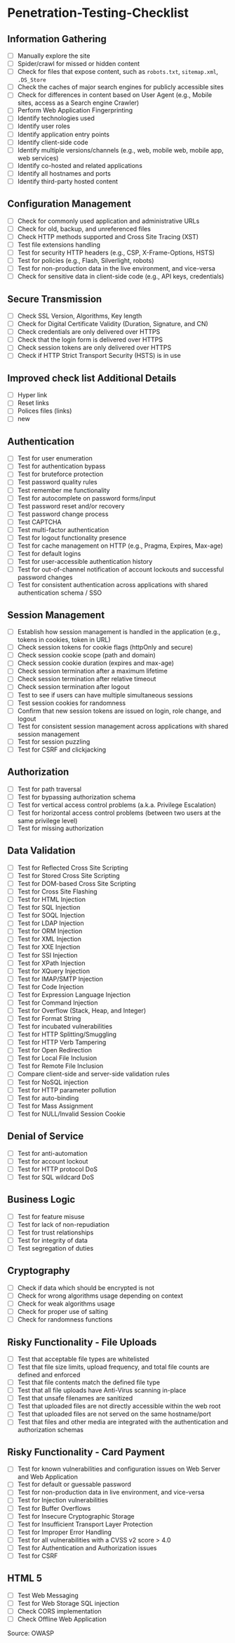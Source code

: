# Penetration-Testing-Checklist
## Information Gathering

- [ ]  Manually explore the site
- [ ]  Spider/crawl for missed or hidden content
- [ ]  Check for files that expose content, such as `robots.txt`, `sitemap.xml`, `.DS_Store`
- [ ]  Check the caches of major search engines for publicly accessible sites
- [ ]  Check for differences in content based on User Agent (e.g., Mobile sites, access as a Search engine Crawler)
- [ ]  Perform Web Application Fingerprinting
- [ ]  Identify technologies used
- [ ]  Identify user roles
- [ ]  Identify application entry points
- [ ]  Identify client-side code
- [ ]  Identify multiple versions/channels (e.g., web, mobile web, mobile app, web services)
- [ ]  Identify co-hosted and related applications
- [ ]  Identify all hostnames and ports
- [ ]  Identify third-party hosted content

## Configuration Management

- [ ]  Check for commonly used application and administrative URLs
- [ ]  Check for old, backup, and unreferenced files
- [ ]  Check HTTP methods supported and Cross Site Tracing (XST)
- [ ]  Test file extensions handling
- [ ]  Test for security HTTP headers (e.g., CSP, X-Frame-Options, HSTS)
- [ ]  Test for policies (e.g., Flash, Silverlight, robots)
- [ ]  Test for non-production data in the live environment, and vice-versa
- [ ]  Check for sensitive data in client-side code (e.g., API keys, credentials)

## Secure Transmission

- [ ]  Check SSL Version, Algorithms, Key length
- [ ]  Check for Digital Certificate Validity (Duration, Signature, and CN)
- [ ]  Check credentials are only delivered over HTTPS
- [ ]  Check that the login form is delivered over HTTPS
- [ ]  Check session tokens are only delivered over HTTPS
- [ ]  Check if HTTP Strict Transport Security (HSTS) is in use

## Improved check list Additional Details

- [ ]  Hyper link
- [ ]  Reset links
- [ ]  Polices files (links)
- [ ]  new

## Authentication

- [ ]  Test for user enumeration
- [ ]  Test for authentication bypass
- [ ]  Test for bruteforce protection
- [ ]  Test password quality rules
- [ ]  Test remember me functionality
- [ ]  Test for autocomplete on password forms/input
- [ ]  Test password reset and/or recovery
- [ ]  Test password change process
- [ ]  Test CAPTCHA
- [ ]  Test multi-factor authentication
- [ ]  Test for logout functionality presence
- [ ]  Test for cache management on HTTP (e.g., Pragma, Expires, Max-age)
- [ ]  Test for default logins
- [ ]  Test for user-accessible authentication history
- [ ]  Test for out-of-channel notification of account lockouts and successful password changes
- [ ]  Test for consistent authentication across applications with shared authentication schema / SSO

## Session Management

- [ ]  Establish how session management is handled in the application (e.g., tokens in cookies, token in URL)
- [ ]  Check session tokens for cookie flags (httpOnly and secure)
- [ ]  Check session cookie scope (path and domain)
- [ ]  Check session cookie duration (expires and max-age)
- [ ]  Check session termination after a maximum lifetime
- [ ]  Check session termination after relative timeout
- [ ]  Check session termination after logout
- [ ]  Test to see if users can have multiple simultaneous sessions
- [ ]  Test session cookies for randomness
- [ ]  Confirm that new session tokens are issued on login, role change, and logout
- [ ]  Test for consistent session management across applications with shared session management
- [ ]  Test for session puzzling
- [ ]  Test for CSRF and clickjacking

## Authorization

- [ ]  Test for path traversal
- [ ]  Test for bypassing authorization schema
- [ ]  Test for vertical access control problems (a.k.a. Privilege Escalation)
- [ ]  Test for horizontal access control problems (between two users at the same privilege level)
- [ ]  Test for missing authorization

## Data Validation

- [ ]  Test for Reflected Cross Site Scripting
- [ ]  Test for Stored Cross Site Scripting
- [ ]  Test for DOM-based Cross Site Scripting
- [ ]  Test for Cross Site Flashing
- [ ]  Test for HTML Injection
- [ ]  Test for SQL Injection
- [ ]  Test for SOQL Injection
- [ ]  Test for LDAP Injection
- [ ]  Test for ORM Injection
- [ ]  Test for XML Injection
- [ ]  Test for XXE Injection
- [ ]  Test for SSI Injection
- [ ]  Test for XPath Injection
- [ ]  Test for XQuery Injection
- [ ]  Test for IMAP/SMTP Injection
- [ ]  Test for Code Injection
- [ ]  Test for Expression Language Injection
- [ ]  Test for Command Injection
- [ ]  Test for Overflow (Stack, Heap, and Integer)
- [ ]  Test for Format String
- [ ]  Test for incubated vulnerabilities
- [ ]  Test for HTTP Splitting/Smuggling
- [ ]  Test for HTTP Verb Tampering
- [ ]  Test for Open Redirection
- [ ]  Test for Local File Inclusion
- [ ]  Test for Remote File Inclusion
- [ ]  Compare client-side and server-side validation rules
- [ ]  Test for NoSQL injection
- [ ]  Test for HTTP parameter pollution
- [ ]  Test for auto-binding
- [ ]  Test for Mass Assignment
- [ ]  Test for NULL/Invalid Session Cookie

## Denial of Service

- [ ]  Test for anti-automation
- [ ]  Test for account lockout
- [ ]  Test for HTTP protocol DoS
- [ ]  Test for SQL wildcard DoS

## Business Logic

- [ ]  Test for feature misuse
- [ ]  Test for lack of non-repudiation
- [ ]  Test for trust relationships
- [ ]  Test for integrity of data
- [ ]  Test segregation of duties

## Cryptography

- [ ]  Check if data which should be encrypted is not
- [ ]  Check for wrong algorithms usage depending on context
- [ ]  Check for weak algorithms usage
- [ ]  Check for proper use of salting
- [ ]  Check for randomness functions

## Risky Functionality - File Uploads

- [ ]  Test that acceptable file types are whitelisted
- [ ]  Test that file size limits, upload frequency, and total file counts are defined and enforced
- [ ]  Test that file contents match the defined file type
- [ ]  Test that all file uploads have Anti-Virus scanning in-place
- [ ]  Test that unsafe filenames are sanitized
- [ ]  Test that uploaded files are not directly accessible within the web root
- [ ]  Test that uploaded files are not served on the same hostname/port
- [ ]  Test that files and other media are integrated with the authentication and authorization schemas

## Risky Functionality - Card Payment

- [ ]  Test for known vulnerabilities and configuration issues on Web Server and Web Application
- [ ]  Test for default or guessable password
- [ ]  Test for non-production data in live environment, and vice-versa
- [ ]  Test for Injection vulnerabilities
- [ ]  Test for Buffer Overflows
- [ ]  Test for Insecure Cryptographic Storage
- [ ]  Test for Insufficient Transport Layer Protection
- [ ]  Test for Improper Error Handling
- [ ]  Test for all vulnerabilities with a CVSS v2 score > 4.0
- [ ]  Test for Authentication and Authorization issues
- [ ]  Test for CSRF

## HTML 5

- [ ]  Test Web Messaging
- [ ]  Test for Web Storage SQL injection
- [ ]  Check CORS implementation
- [ ]  Check Offline Web Application

Source: OWASP
